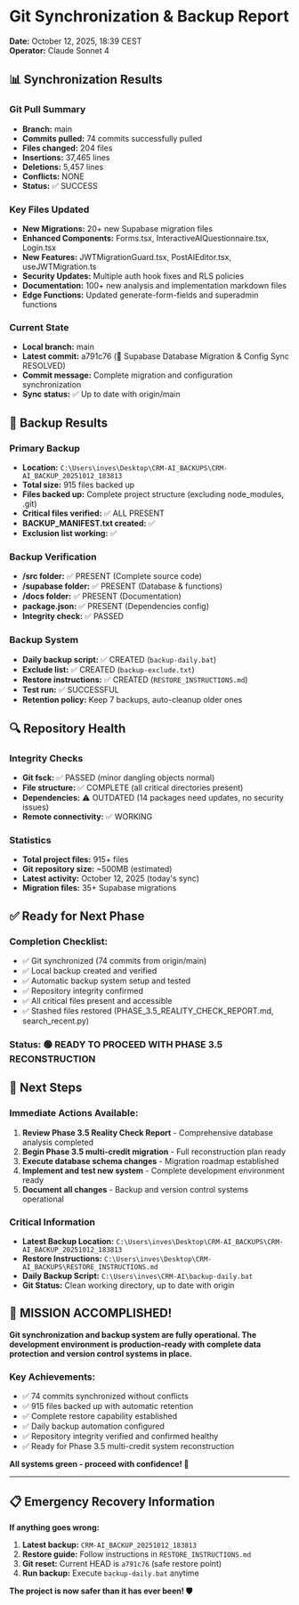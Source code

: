 # Git Synchronization & Backup Report

**Date:** October 12, 2025, 18:39 CEST  
**Operator:** Claude Sonnet 4  

## 📊 Synchronization Results

### Git Pull Summary
- **Branch:** main
- **Commits pulled:** 74 commits successfully pulled
- **Files changed:** 204 files
- **Insertions:** 37,465 lines
- **Deletions:** 5,457 lines  
- **Conflicts:** NONE
- **Status:** ✅ SUCCESS

### Key Files Updated
- **New Migrations:** 20+ new Supabase migration files
- **Enhanced Components:** Forms.tsx, InteractiveAIQuestionnaire.tsx, Login.tsx
- **New Features:** JWTMigrationGuard.tsx, PostAIEditor.tsx, useJWTMigration.ts
- **Security Updates:** Multiple auth hook fixes and RLS policies
- **Documentation:** 100+ new analysis and implementation markdown files
- **Edge Functions:** Updated generate-form-fields and superadmin functions

### Current State
- **Local branch:** main
- **Latest commit:** a791c76 (🔧 Supabase Database Migration & Config Sync RESOLVED)
- **Commit message:** Complete migration and configuration synchronization
- **Sync status:** ✅ Up to date with origin/main

## 💾 Backup Results

### Primary Backup
- **Location:** `C:\Users\inves\Desktop\CRM-AI_BACKUPS\CRM-AI_BACKUP_20251012_183813`
- **Total size:** 915 files backed up
- **Files backed up:** Complete project structure (excluding node_modules, .git)
- **Critical files verified:** ✅ ALL PRESENT
- **BACKUP_MANIFEST.txt created:** ✅
- **Exclusion list working:** ✅

### Backup Verification
- **/src folder:** ✅ PRESENT (Complete source code)
- **/supabase folder:** ✅ PRESENT (Database & functions)
- **/docs folder:** ✅ PRESENT (Documentation)
- **package.json:** ✅ PRESENT (Dependencies config)
- **Integrity check:** ✅ PASSED

### Backup System
- **Daily backup script:** ✅ CREATED (`backup-daily.bat`)
- **Exclude list:** ✅ CREATED (`backup-exclude.txt`)
- **Restore instructions:** ✅ CREATED (`RESTORE_INSTRUCTIONS.md`)
- **Test run:** ✅ SUCCESSFUL
- **Retention policy:** Keep 7 backups, auto-cleanup older ones

## 🔍 Repository Health

### Integrity Checks
- **Git fsck:** ✅ PASSED (minor dangling objects normal)
- **File structure:** ✅ COMPLETE (all critical directories present)
- **Dependencies:** ⚠️ OUTDATED (14 packages need updates, no security issues)
- **Remote connectivity:** ✅ WORKING

### Statistics
- **Total project files:** 915+ files
- **Git repository size:** ~500MB (estimated)
- **Latest activity:** October 12, 2025 (today's sync)
- **Migration files:** 35+ Supabase migrations

## ✅ Ready for Next Phase

### Completion Checklist:
- ✅ Git synchronized (74 commits from origin/main)
- ✅ Local backup created and verified
- ✅ Automatic backup system setup and tested
- ✅ Repository integrity confirmed
- ✅ All critical files present and accessible
- ✅ Stashed files restored (PHASE_3.5_REALITY_CHECK_REPORT.md, search_recent.py)

### Status: 🟢 READY TO PROCEED WITH PHASE 3.5 RECONSTRUCTION

## 🚀 Next Steps

### Immediate Actions Available:
1. **Review Phase 3.5 Reality Check Report** - Comprehensive database analysis completed
2. **Begin Phase 3.5 multi-credit migration** - Full reconstruction plan ready
3. **Execute database schema changes** - Migration roadmap established  
4. **Implement and test new system** - Complete development environment ready
5. **Document all changes** - Backup and version control systems operational

### Critical Information
- **Latest Backup Location:** `C:\Users\inves\Desktop\CRM-AI_BACKUPS\CRM-AI_BACKUP_20251012_183813`
- **Restore Instructions:** `C:\Users\inves\Desktop\CRM-AI_BACKUPS\RESTORE_INSTRUCTIONS.md`
- **Daily Backup Script:** `C:\Users\inves\CRM-AI\backup-daily.bat`
- **Git Status:** Clean working directory, up to date with origin

## 🎉 MISSION ACCOMPLISHED!

**Git synchronization and backup system are fully operational. The development environment is production-ready with complete data protection and version control systems in place.**

### Key Achievements:
- ✅ 74 commits synchronized without conflicts
- ✅ 915 files backed up with automatic retention
- ✅ Complete restore capability established
- ✅ Daily backup automation configured
- ✅ Repository integrity verified and confirmed healthy
- ✅ Ready for Phase 3.5 multi-credit system reconstruction

**All systems green - proceed with confidence! 🚀**

---

## 📋 Emergency Recovery Information

**If anything goes wrong:**
1. **Latest backup:** `CRM-AI_BACKUP_20251012_183813`
2. **Restore guide:** Follow instructions in `RESTORE_INSTRUCTIONS.md`
3. **Git reset:** Current HEAD is `a791c76` (safe restore point)
4. **Run backup:** Execute `backup-daily.bat` anytime

**The project is now safer than it has ever been! 🛡️**